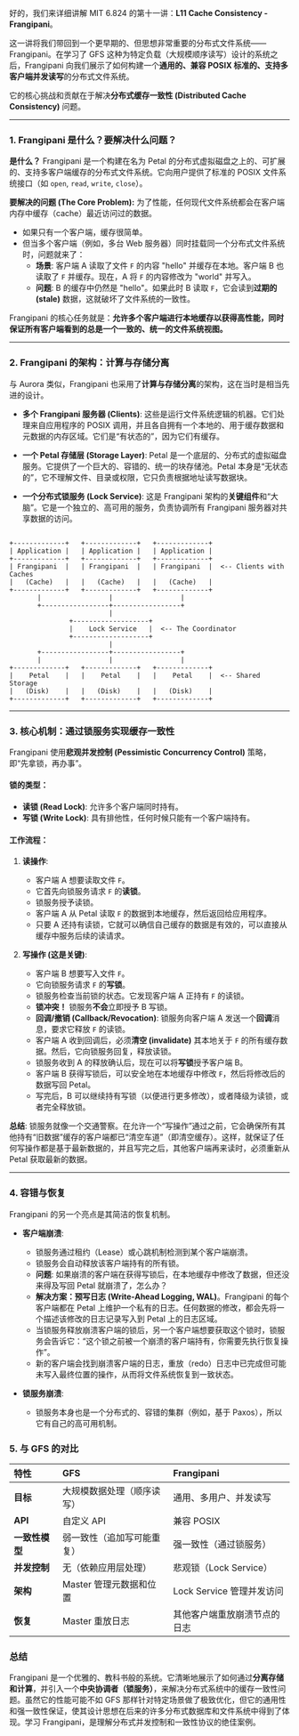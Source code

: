 好的，我们来详细讲解 MIT 6.824 的第十一讲：**L11 Cache Consistency - Frangipani**。

这一讲将我们带回到一个更早期的、但思想非常重要的分布式文件系统——Frangipani。在学习了 GFS 这种为特定负载（大规模顺序读写）设计的系统之后，Frangipani 向我们展示了如何构建一个**通用的、兼容 POSIX 标准的、支持多客户端并发读写**的分布式文件系统。

它的核心挑战和贡献在于解决**分布式缓存一致性 (Distributed Cache Consistency)** 问题。

---

### 1. Frangipani 是什么？要解决什么问题？

**是什么？**
Frangipani 是一个构建在名为 Petal 的分布式虚拟磁盘之上的、可扩展的、支持多客户端缓存的分布式文件系统。它向用户提供了标准的 POSIX 文件系统接口（如 `open`, `read`, `write`, `close`）。

**要解决的问题 (The Core Problem):**
为了性能，任何现代文件系统都会在客户端内存中缓存（cache）最近访问过的数据。

- 如果只有一个客户端，缓存很简单。
- 但当多个客户端（例如，多台 Web 服务器）同时挂载同一个分布式文件系统时，问题就来了：
  - **场景**: 客户端 A 读取了文件 `F` 的内容 "hello" 并缓存在本地。客户端 B 也读取了 `F` 并缓存。现在，A 将 `F` 的内容修改为 "world" 并写入。
  - **问题**: B 的缓存中仍然是 "hello"。如果此时 B 读取 `F`，它会读到**过期的 (stale)** 数据，这就破坏了文件系统的一致性。

Frangipani 的核心任务就是：**允许多个客户端进行本地缓存以获得高性能，同时保证所有客户端看到的总是一个一致的、统一的文件系统视图。**

---

### 2. Frangipani 的架构：计算与存储分离

与 Aurora 类似，Frangipani 也采用了**计算与存储分离**的架构，这在当时是相当先进的设计。

- **多个 Frangipani 服务器 (Clients)**: 这些是运行文件系统逻辑的机器。它们处理来自应用程序的 POSIX 调用，并且各自拥有一个本地的、用于缓存数据和元数据的内存区域。它们是“有状态的”，因为它们有缓存。

- **一个 Petal 存储层 (Storage Layer)**: Petal 是一个底层的、分布式的虚拟磁盘服务。它提供了一个巨大的、容错的、统一的块存储池。Petal 本身是“无状态的”，它不理解文件、目录或权限，它只负责根据地址读写数据块。

- **一个分布式锁服务 (Lock Service)**: 这是 Frangipani 架构的**关键组件**和“大脑”。它是一个独立的、高可用的服务，负责协调所有 Frangipani 服务器对共享数据的访问。

![]()

```
+-------------+   +-------------+   +-------------+
| Application |   | Application |   | Application |
+-------------+   +-------------+   +-------------+
| Frangipani  |   | Frangipani  |   | Frangipani  |  <-- Clients with Caches
|   (Cache)   |   |   (Cache)   |   |   (Cache)   |
+-------------+   +-------------+   +-------------+
       |                 |                 |
       +-----------------+-----------------+
                         |
               +-------------------+
               |    Lock Service   |  <-- The Coordinator
               +-------------------+
                         |
       +-----------------+-----------------+
       |                 |                 |
+-------------+   +-------------+   +-------------+
|    Petal    |   |    Petal    |   |    Petal    |  <-- Shared Storage
|   (Disk)    |   |   (Disk)    |   |   (Disk)    |
+-------------+   +-------------+   +-------------+
```

---

### 3. 核心机制：通过锁服务实现缓存一致性

Frangipani 使用**悲观并发控制 (Pessimistic Concurrency Control)** 策略，即“先拿锁，再办事”。

#### 锁的类型：

- **读锁 (Read Lock)**: 允许多个客户端同时持有。
- **写锁 (Write Lock)**: 具有排他性，任何时候只能有一个客户端持有。

#### 工作流程：

1.  **读操作**:

    - 客户端 A 想要读取文件 `F`。
    - 它首先向锁服务请求 `F` 的**读锁**。
    - 锁服务授予读锁。
    - 客户端 A 从 Petal 读取 `F` 的数据到本地缓存，然后返回给应用程序。
    - 只要 A 还持有读锁，它就可以确信自己缓存的数据是有效的，可以直接从缓存中服务后续的读请求。

2.  **写操作 (这是关键)**:
    - 客户端 B 想要写入文件 `F`。
    - 它向锁服务请求 `F` 的**写锁**。
    - 锁服务检查当前锁的状态。它发现客户端 A 正持有 `F` 的读锁。
    - **锁冲突！** 锁服务**不会**立即授予 B 写锁。
    - **回调/撤销 (Callback/Revocation)**: 锁服务向客户端 A 发送一个**回调**消息，要求它释放 `F` 的读锁。
    - 客户端 A 收到回调后，必须**清空 (invalidate)** 其本地关于 `F` 的所有缓存数据。然后，它向锁服务回复，释放读锁。
    - 锁服务收到 A 的释放确认后，现在可以将**写锁**授予客户端 B。
    - 客户端 B 获得写锁后，可以安全地在本地缓存中修改 `F`，然后将修改后的数据写回 Petal。
    - 写完后，B 可以继续持有写锁（以便进行更多修改），或者降级为读锁，或者完全释放锁。

**总结**: 锁服务就像一个交通警察。在允许一个“写操作”通过之前，它会确保所有其他持有“旧数据”缓存的客户端都已“清空车道”（即清空缓存）。这样，就保证了任何写操作都是基于最新数据的，并且写完之后，其他客户端再来读时，必须重新从 Petal 获取最新的数据。

---

### 4. 容错与恢复

Frangipani 的另一个亮点是其简洁的恢复机制。

- **客户端崩溃**:

  - 锁服务通过租约（Lease）或心跳机制检测到某个客户端崩溃。
  - 锁服务会自动释放该客户端持有的所有锁。
  - **问题**: 如果崩溃的客户端在获得写锁后，在本地缓存中修改了数据，但还没来得及写回 Petal 就崩溃了，怎么办？
  - **解决方案：预写日志 (Write-Ahead Logging, WAL)**。Frangipani 的每个客户端都在 Petal 上维护一个私有的日志。任何数据的修改，都会先将一个描述该修改的日志记录写入到 Petal 上的日志区域。
  - 当锁服务释放崩溃客户端的锁后，另一个客户端想要获取这个锁时，锁服务会告诉它：“这个锁之前被一个崩溃的客户端持有，你需要先执行恢复操作”。
  - 新的客户端会找到崩溃客户端的日志，重放（redo）日志中已完成但可能未写入最终位置的操作，从而将文件系统恢复到一致状态。

- **锁服务崩溃**:
  - 锁服务本身也是一个分布式的、容错的集群（例如，基于 Paxos），所以它有自己的高可用机制。

### 5. 与 GFS 的对比

| 特性           | GFS                        | Frangipani                   |
| :------------- | :------------------------- | :--------------------------- |
| **目标**       | 大规模数据处理（顺序读写） | 通用、多用户、并发读写       |
| **API**        | 自定义 API                 | 兼容 POSIX                   |
| **一致性模型** | 弱一致性（追加写可能重复） | 强一致性（通过锁服务）       |
| **并发控制**   | 无（依赖应用层处理）       | 悲观锁（Lock Service）       |
| **架构**       | Master 管理元数据和位置    | Lock Service 管理并发访问    |
| **恢复**       | Master 重放日志            | 其他客户端重放崩溃节点的日志 |

### 总结

Frangipani 是一个优雅的、教科书般的系统。它清晰地展示了如何通过**分离存储和计算**，并引入一个**中央协调者（锁服务）**，来解决分布式系统中的缓存一致性问题。虽然它的性能可能不如 GFS 那样针对特定场景做了极致优化，但它的通用性和强一致性保证，使其设计思想在后来的许多分布式数据库和文件系统中得到了体现。学习 Frangipani，是理解分布式并发控制和一致性协议的绝佳案例。

